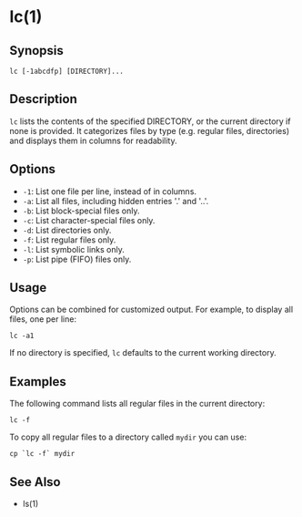 # lc(1)

## Synopsis

```
lc [-1abcdfp] [DIRECTORY]...
```

## Description

`lc` lists the contents of the specified DIRECTORY, or the current directory if none is provided.
It categorizes files by type (e.g. regular files, directories) and displays them in columns for readability.

## Options

- `-1`: List one file per line, instead of in columns.
- `-a`: List all files, including hidden entries '.' and '..'.
- `-b`: List block-special files only.
- `-c`: List character-special files only.
- `-d`: List directories only.
- `-f`: List regular files only.
- `-l`: List symbolic links only.
- `-p`: List pipe (FIFO) files only.

## Usage

Options can be combined for customized output. For example, to display all files, one per line:

```
lc -a1
```

If no directory is specified, `lc` defaults to the current working directory.

## Examples

The following command lists all regular files in the current directory:

```
lc -f
```

To copy all regular files to a directory called `mydir` you can use:

```
cp `lc -f` mydir
```

## See Also

- ls(1)
